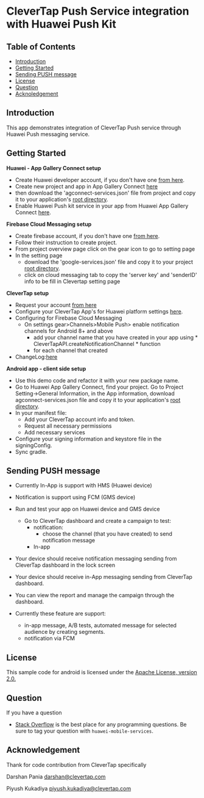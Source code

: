 # CleverTap Push Service integration with Huawei Push Kit



## Table of Contents
 * [Introduction](#introduction)
 * [Getting Started](#getting-started)
 * [Sending PUSH message](#sending-push-message)
 * [License](#license) 
 * [Question](#question) 
 * [Acknoledgement](#acknowledgement)
 

## Introduction

This app demonstrates integration of CleverTap Push service through Huawei Push messaging service.
## Getting Started

 **Huawei - App Gallery Connect setup**
   - Create Huawei developer account, if you don't have one [from here](https://developer.huawei.com/consumer/en/). 
   - Create new project and app in App Gallery Connect [here](https://developer.huawei.com/consumer/en/service/josp/agc/index.html#/)
   -  then download the 'agconnect-services.json' file from project and copy it to your application's [root directory](https://developer.huawei.com/consumer/en/doc/development/HMSCore-Guides/android-integrating-sdk-0000001050040084). 
   - Enable Huawei Push kit service in your app from Huawei App Gallery Connect [here](https://developer.huawei.com/consumer/en/doc/development/HMSCore-Guides/android-config-agc-0000001050170137).
   
**Firebase Cloud Messaging setup**
   - Create firebase account, if you don't have one [from here](https://firebase.google.com/). 
   - Follow their instruction to create project.
   - From project overview page click on the gear icon to go to setting page
   - In the setting page 
      - download the 'google-services.json' file and copy it to your project [root directory](https://developer.huawei.com/consumer/en/doc/development/HMSCore-Guides/android-integrating-sdk-0000001050040084). 
      - click on cloud messaging tab to copy the 'server key' and 'senderID' info to be fill in Clevertap setting page
      
 **CleverTap setup**
   - Request your account [from here](https://clevertap.com/live-product-demo/)
   - Configure your CleverTap App's for Huawei platform settings [here](https://developer.clevertap.com/docs/clevertap-huawei-push-integration#section-integrate-huawei-hms-sdk). 
   - Configuring for Firebase Cloud Messaging
     - On settings gear>Channels>Mobile Push> enable notification channels for Android 8+ and above
         - add your channel name that you have created in your app using * CleverTapAPI.createNotificationChannel * function 
         - for each channel that created
   - ChangeLog:[here](https://github.com/CleverTap/clevertap-android-sdk/blob/master/docs/CTHUAWEIPUSHCHANGELOG.md)
   

 **Android app - client side setup**
   - Use this demo code and refactor it with your new package name.
   - Go to Huawei App Gallery Connect, find your project. Go to Project Setting->General Information, in the App information, download agconnect-services.json file and copy it to your application's [root directory](https://developer.huawei.com/consumer/en/doc/development/HMSCore-Guides/android-integrating-sdk-0000001050040084). 
   - In your manifest file: 
     - Add your CleverTap account info and token. 
     - Request all necessary permissions
     - Add necessary services
   - Configure your signing information and keystore file in the signingConfig.
   - Sync gradle.   
  

## Sending PUSH message 
  - Currently In-App is support with HMS (Huawei device)
  - Notification is support using FCM (GMS device)
  - Run and test your app on Huawei device and GMS device
    - Go to CleverTap dashboard and create a campaign to test:
      - notification:
         - choose the channel (that you have created) to send notification message
      - In-app
    
  - Your device should receive notification messaging sending from CleverTap dashboard in the lock screen
  - Your device should receive in-App messaging sending from CleverTap dashboard.
  - You can view the report and manage the campaign through the dashboard.
  - Currently these feature are support:
    - in-app message, A/B tests, automated message for selected audience by creating segments.
    - notification via FCM

## License
This sample code for android is licensed under the [Apache License, version 2.0.](http://www.apache.org/licenses/LICENSE-2.0)

## Question
If you have a question 
- [Stack Overflow](https://stackoverflow.com/questions/tagged/huawei-mobile-services) is the best place for any programming questions. 
  Be sure to tag your question with `huawei-mobile-services`.
  
 ## Acknowledgement
 Thank for code contribution from CleverTap specifically
 
 Darshan Pania <darshan@clevertap.com>
 
 Piyush Kukadiya piyush.kukadiya@clevertap.com 

